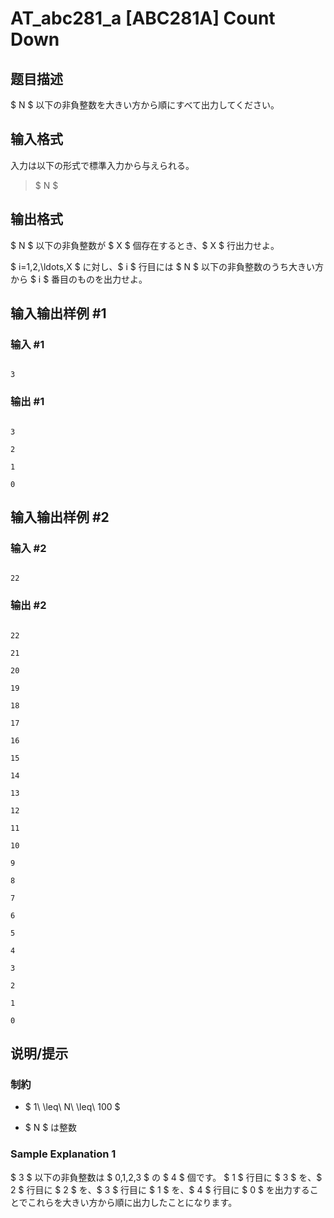 # AT_abc281_a [ABC281A] Count Down

## 题目描述

[problemUrl]: https://atcoder.jp/contests/abc281/tasks/abc281_a

$ N $ 以下の非負整数を大きい方から順にすべて出力してください。

## 输入格式

入力は以下の形式で標準入力から与えられる。

> $ N $

## 输出格式

$ N $ 以下の非負整数が $ X $ 個存在するとき、$ X $ 行出力せよ。  
 $ i=1,2,\ldots,X $ に対し、$ i $ 行目には $ N $ 以下の非負整数のうち大きい方から $ i $ 番目のものを出力せよ。

## 输入输出样例 #1

### 输入 #1

```
3
```

### 输出 #1

```
3
2
1
0
```

## 输入输出样例 #2

### 输入 #2

```
22
```

### 输出 #2

```
22
21
20
19
18
17
16
15
14
13
12
11
10
9
8
7
6
5
4
3
2
1
0
```

## 说明/提示

### 制約

- $ 1\ \leq\ N\ \leq\ 100 $
- $ N $ は整数
 
### Sample Explanation 1

$ 3 $ 以下の非負整数は $ 0,1,2,3 $ の $ 4 $ 個です。 $ 1 $ 行目に $ 3 $ を、$ 2 $ 行目に $ 2 $ を、$ 3 $ 行目に $ 1 $ を、$ 4 $ 行目に $ 0 $ を出力することでこれらを大きい方から順に出力したことになります。